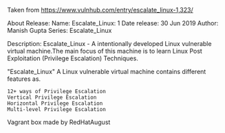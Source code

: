 Taken from https://www.vulnhub.com/entry/escalate_linux-1,323/ 

About Release:
    Name: Escalate_Linux: 1
    Date release: 30 Jun 2019
    Author: Manish Gupta
    Series: Escalate_Linux

Description:
Escalate_Linux - A intentionally developed Linux vulnerable virtual machine.The main focus of this machine is to learn Linux Post Exploitation (Privilege Escalation) Techniques.

"Escalate_Linux" A Linux vulnerable virtual machine contains different features as.

    12+ ways of Privilege Escalation
    Vertical Privilege Escalation
    Horizontal Privilege Escalation
    Multi-level Privilege Escalation

Vagrant box made by RedHatAugust
